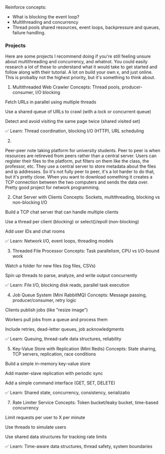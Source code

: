 

Reinforce concepts:
- What is blocking the event loop?
- Multithreading and concurrency
- Thread pools shared resources, event loops, backpressure and queues, failure handling.


### Projects
Here are some projects I recommend doing if you're still feeling unsure about multithreading and concurrency, and whatnot. You could easily research a lot of these to understand what it would take to get started and follow along with their tutorial. A lot on build your own x, and just online. This is probalby not the highest priority, but it's something to think about.

1. Multithreaded Web Crawler
Concepts: Thread pools, producer-consumer, I/O blocking

Fetch URLs in parallel using multiple threads

Use a shared queue of URLs to crawl (with a lock or concurrent queue)

Detect and avoid visiting the same page twice (shared visited set)

✅ Learn: Thread coordination, blocking I/O (HTTP), URL scheduling

2. 

Peer-peer note taking platform for university students. Peer to peer is when resources are retireved from peers rather than a 
central server. Users can register their files to the platform, put filters on them like the class, the professor, etc.
They use a central server to store metadata about the files and ip addresses. So it's not fully peer to peer, it's a lot harder to 
do that, but it's pretty close. When you want to download something it creates a TCP connection between the two computers and sends the data 
over. Pretty good project for network programming.


2. Chat Server with Clients
Concepts: Sockets, multithreading, blocking vs non-blocking I/O

Build a TCP chat server that can handle multiple clients

Use a thread per client (blocking) or select()/epoll (non-blocking)

Add user IDs and chat rooms

✅ Learn: Network I/O, event loops, threading models

3. Threaded File Processor
Concepts: Task parallelism, CPU vs I/O-bound work

Watch a folder for new files (log files, CSVs)

Spin up threads to parse, analyze, and write output concurrently

✅ Learn: File I/O, blocking disk reads, parallel task execution

4. Job Queue System (Mini RabbitMQ)
Concepts: Message passing, producer/consumer, retry logic

Clients publish jobs (like "resize image")

Workers pull jobs from a queue and process them

Include retries, dead-letter queues, job acknowledgments

✅ Learn: Queuing, thread-safe data structures, reliability

5. Key-Value Store with Replication (Mini Redis)
Concepts: State sharing, TCP servers, replication, race conditions

Build a simple in-memory key-value store

Add master-slave replication with periodic sync

Add a simple command interface (GET, SET, DELETE)

✅ Learn: Shared state, concurrency, consistency, serializatio


7. Rate Limiter Service
Concepts: Token bucket/leaky bucket, time-based concurrency

Limit requests per user to X per minute

Use threads to simulate users

Use shared data structures for tracking rate limits

✅ Learn: Time-aware data structures, thread safety, system boundaries